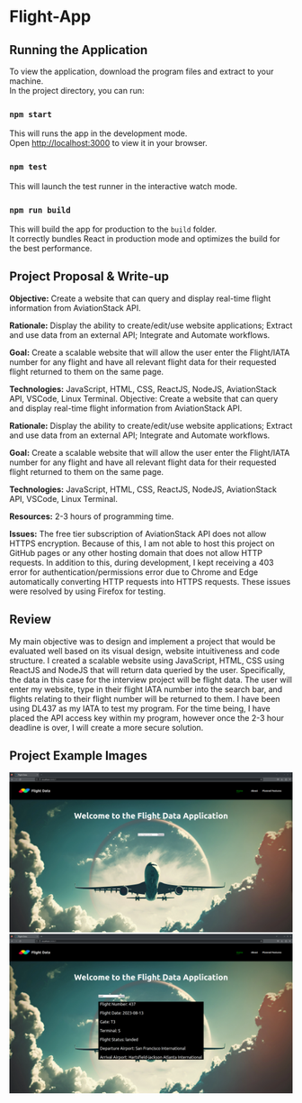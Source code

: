 # Flight-App

## Running the Application
To view the application, download the program files and extract to your machine.\
In the project directory, you can run:

### `npm start`

This will runs the app in the development mode.\
Open [http://localhost:3000](http://localhost:3000) to view it in your browser.


### `npm test`

This will launch the test runner in the interactive watch mode.


### `npm run build`

This will build the app for production to the `build` folder.\
It correctly bundles React in production mode and optimizes the build for the best performance.




## Project Proposal & Write-up

**Objective:** Create a website that can query and display real-time flight information from AviationStack API. 

**Rationale:**  Display the ability to create/edit/use website applications; Extract and use data from an external API; Integrate and Automate workflows.

**Goal:** Create a scalable website that will allow the user enter the Flight/IATA number for any flight and have all relevant flight data for their requested flight returned to them on the same page. 

**Technologies:** JavaScript, HTML, CSS, ReactJS, NodeJS, AviationStack API, VSCode, Linux Terminal.
Objective: Create a website that can query and display real-time flight information from AviationStack API. 

**Rationale:**  Display the ability to create/edit/use website applications; Extract and use data from an external API; Integrate and Automate workflows.

**Goal:** Create a scalable website that will allow the user enter the Flight/IATA number for any flight and have all relevant flight data for their requested flight returned to them on the same page. 

**Technologies:** JavaScript, HTML, CSS, ReactJS, NodeJS, AviationStack API, VSCode, Linux Terminal.

**Resources:** 2-3 hours of programming time. 

**Issues:** The free tier subscription of AviationStack API does not allow HTTPS encryption. Because of this, I am not able to host this project on GitHub pages or any other hosting domain that does not allow HTTP requests. In addition to this, during development, I kept receiving a 403 error for authentication/permissions error due to Chrome and Edge automatically converting HTTP requests into HTTPS requests. These issues were resolved by using Firefox for testing. 

## Review

 My main objective was to design and implement a project that would be evaluated well based on its visual design, website intuitiveness and code structure. I created a scalable website using JavaScript, HTML, CSS using ReactJS and NodeJS that will return data queried by the user. Specifically, the data in this case for the interview project will be flight data. The user will enter my website, type in their flight IATA number into the search bar, and flights relating to their flight number will be returned to them. I have been using DL437 as my IATA to test my program. For the time being, I have placed the API access key within my program, however once the 2-3 hour deadline is over, I will create a more secure solution.

## Project Example Images

![Homepage](ProjectExampleImages/Screenshot_20230814_003353.png?raw=true)
![Results](ProjectExampleImages/Screenshot_20230814_003414.png?raw=true)

